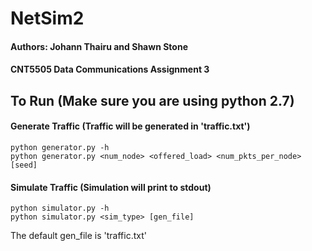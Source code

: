 # NetSim2
#### Authors: Johann Thairu and Shawn Stone
#### CNT5505 Data Communications Assignment 3
## To Run (Make sure you are using python 2.7)

#### Generate Traffic (Traffic will be generated in 'traffic.txt')
```
python generator.py -h
python generator.py <num_node> <offered_load> <num_pkts_per_node> [seed]
```
#### Simulate Traffic (Simulation will print to stdout)
```
python simulator.py -h
python simulator.py <sim_type> [gen_file]
```
The default gen_file is 'traffic.txt'

